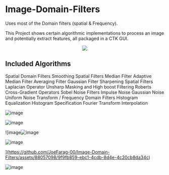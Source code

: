 # Image-Domain-Filters
Uses most of the Domain filters (spatial &amp; Frequency). 

This Project shows certain algorithmic implementations to process an image and potentially extract features, all packaged in a CTK GUI.

<p align="center">
  <picture>
    <source media="(prefers-color-scheme: dark)" srcset="./documentation_images/CustomTkinter_logo_dark.png">
    <img src="./documentation_images/CustomTkinter_logo_light.png">
  </picture>
</p>

## Included Algorithms
Spatial Domain Filters
Smoothing Spatial Filters
	Median Filter
	Adaptive Median Filter
	Averaging Filter
	Gaussian Filter	
Sharpening Spatial Filters
	Laplacian Operator
	Unsharp Masking and High boost Filtering
	Roberts Cross-Gradient Operators
	Sobel
Noise Filters
	Impulse Noise
	Gaussian Noise
	Uniform Noise
Transform / Frequency Domain Filters
	Histogram Equalization
	Histogram Specification
	Fourier Transform
	Interpolation
  
![image](https://github.com/JoeFarag-00/Image-Domain-Filters/assets/88057098/d30ff51b-5902-4e8d-8461-da11a5430c86)

![image](https://github.com/JoeFarag-00/Image-Domain-Filters/assets/88057098/0f561c8d-bc5a-4be3-afcf-d0d33ed8afd6)

![image![image](https://github.com/JoeFarag-00/Image-Domain-Filters/assets/88057098/73826893-075d-45b2-a1e8-3860716ad9f7)

![image](https://github.com/JoeFarag-00/Image-Domain-Filters/assets/88057098/40a00e5b-183a-471f-a374-08fc6895c909)

](https://github.com/JoeFarag-00/Image-Domain-Filters/assets/88057098/9f9fb859-ebc1-4cdb-8d4e-4c20cb8da34c)

![image](https://github.com/JoeFarag-00/Image-Domain-Filters/assets/88057098/93d4d4b0-ec43-4064-807c-24e5d80e6986)
